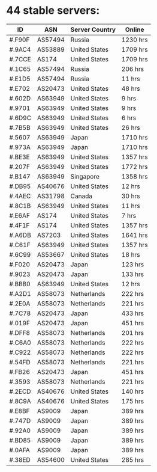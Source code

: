 # 44 stable servers:

| ID | ASN | Server Country | Online |
| ------ | ------ | ------ | ------ |
| #.F90F | AS57494 | Russia | 1230 hrs |
| #.9AC4 | AS53889 | United States | 1709 hrs |
| #.7CCE | AS174 | United States | 1709 hrs |
| #.1C65 | AS57494 | Russia | 206 hrs |
| #.E1D5 | AS57494 | Russia | 11 hrs |
| #.E702 | AS20473 | United States | 48 hrs |
| #.602D | AS63949 | United States | 9 hrs |
| #.9701 | AS63949 | United States | 9 hrs |
| #.6D9C | AS63949 | United States | 6 hrs |
| #.7B5B | AS63949 | United States | 26 hrs |
| #.5607 | AS63949 | Japan | 1710 hrs |
| #.973A | AS63949 | Japan | 1710 hrs |
| #.BE3E | AS63949 | United States | 1357 hrs |
| #.207F | AS63949 | United States | 1772 hrs |
| #.B147 | AS63949 | Singapore | 1358 hrs |
| #.DB95 | AS40676 | United States | 12 hrs |
| #.4AEC | AS31798 | Canada | 30 hrs |
| #.8C1B | AS63949 | United States | 11 hrs |
| #.E6AF | AS174 | United States | 7 hrs |
| #.4F1F | AS174 | United States | 1357 hrs |
| #.A6DB | AS7203 | United States | 1641 hrs |
| #.C61F | AS63949 | United States | 1357 hrs |
| #.6C99 | AS53667 | United States | 18 hrs |
| #.F020 | AS20473 | Japan | 123 hrs |
| #.9023 | AS20473 | Japan | 133 hrs |
| #.BBB0 | AS63949 | United States | 12 hrs |
| #.A2D1 | AS58073 | Netherlands | 222 hrs |
| #.2E0A | AS58073 | Netherlands | 221 hrs |
| #.7C78 | AS20473 | Japan | 433 hrs |
| #.019F | AS20473 | Japan | 451 hrs |
| #.DFF8 | AS58073 | Netherlands | 201 hrs |
| #.C6A0 | AS58073 | Netherlands | 222 hrs |
| #.C922 | AS58073 | Netherlands | 222 hrs |
| #.54FD | AS58073 | Netherlands | 221 hrs |
| #.FB26 | AS20473 | Japan | 451 hrs |
| #.3593 | AS58073 | Netherlands | 221 hrs |
| #.2ECD | AS40676 | United States | 140 hrs |
| #.8C9A | AS40676 | United States | 175 hrs |
| #.E8BF | AS9009 | Japan | 389 hrs |
| #.747D | AS9009 | Japan | 389 hrs |
| #.92A0 | AS9009 | Japan | 389 hrs |
| #.BD85 | AS9009 | Japan | 389 hrs |
| #.0AFA | AS9009 | Japan | 389 hrs |
| #.38ED | AS54600 | United States | 285 hrs |

